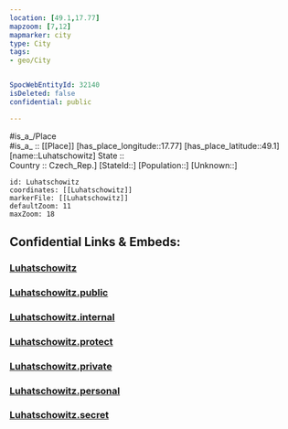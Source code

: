 ```yaml
---
location: [49.1,17.77] 
mapzoom: [7,12] 
mapmarker: city 
type: City
tags:
- geo/City


SpocWebEntityId: 32140
isDeleted: false
confidential: public

---
```

#is_a_/Place  
#is_a_ :: [[Place]] 
[has_place_longitude::17.77] 
[has_place_latitude::49.1] 
[name::Luhatschowitz] 
State ::  
Country :: Czech_Rep.] 
[StateId::] 
[Population::] 
[Unknown::] 


```leaflet
id: Luhatschowitz
coordinates: [[Luhatschowitz]] 
markerFile: [[Luhatschowitz]] 
defaultZoom: 11 
maxZoom: 18
```


## Confidential Links & Embeds: 

### [Luhatschowitz](/_Standards/Earth/Continent/Europe/Europe~Central/Czech_Republic/regions~Czech_Republic/Zlínský/City/Luhatschowitz.md) 

### [Luhatschowitz.public](/_public/Earth/Continent/Europe/Europe~Central/Czech_Republic/regions~Czech_Republic/Zlínský/City/Luhatschowitz.public.md) 

### [Luhatschowitz.internal](/_internal/Earth/Continent/Europe/Europe~Central/Czech_Republic/regions~Czech_Republic/Zlínský/City/Luhatschowitz.internal.md) 

### [Luhatschowitz.protect](/_protect/Earth/Continent/Europe/Europe~Central/Czech_Republic/regions~Czech_Republic/Zlínský/City/Luhatschowitz.protect.md) 

### [Luhatschowitz.private](/_private/Earth/Continent/Europe/Europe~Central/Czech_Republic/regions~Czech_Republic/Zlínský/City/Luhatschowitz.private.md) 

### [Luhatschowitz.personal](/_personal/Earth/Continent/Europe/Europe~Central/Czech_Republic/regions~Czech_Republic/Zlínský/City/Luhatschowitz.personal.md) 

### [Luhatschowitz.secret](/_secret/Earth/Continent/Europe/Europe~Central/Czech_Republic/regions~Czech_Republic/Zlínský/City/Luhatschowitz.secret.md)

